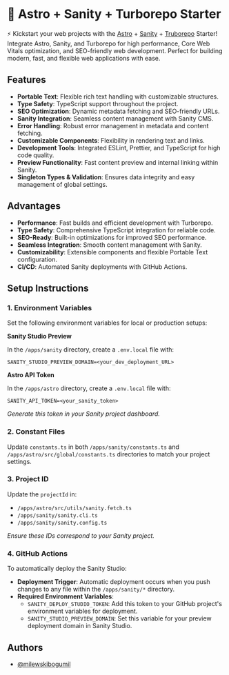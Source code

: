 # 🚀 Astro + Sanity + Turborepo Starter

⚡️ Kickstart your web projects with the [Astro](https://astro.build/) + [Sanity](https://www.sanity.io/) + [Truborepo](https://turbo.build/) Starter! Integrate Astro, Sanity, and Turborepo for high performance, Core Web Vitals optimization, and SEO-friendly web development. Perfect for building modern, fast, and flexible web applications with ease.

## Features

- **Portable Text**: Flexible rich text handling with customizable structures.
- **Type Safety**: TypeScript support throughout the project.
- **SEO Optimization**: Dynamic metadata fetching and SEO-friendly URLs.
- **Sanity Integration**: Seamless content management with Sanity CMS.
- **Error Handling**: Robust error management in metadata and content fetching.
- **Customizable Components**: Flexibility in rendering text and links.
- **Development Tools**: Integrated ESLint, Prettier, and TypeScript for high code quality.
- **Preview Functionality**: Fast content preview and internal linking within Sanity.
- **Singleton Types & Validation**: Ensures data integrity and easy management of global settings.

## Advantages

- **Performance**: Fast builds and efficient development with Turborepo.
- **Type Safety**: Comprehensive TypeScript integration for reliable code.
- **SEO-Ready**: Built-in optimizations for improved SEO performance.
- **Seamless Integration**: Smooth content management with Sanity.
- **Customizability**: Extensible components and flexible Portable Text configuration.
- **CI/CD**: Automated Sanity deployments with GitHub Actions.

## Setup Instructions

### 1. Environment Variables

Set the following environment variables for local or production setups:

**Sanity Studio Preview**

In the `/apps/sanity` directory, create a `.env.local` file with:

```
SANITY_STUDIO_PREVIEW_DOMAIN=<your_dev_deployment_URL>
```

**Astro API Token**

In the `/apps/astro` directory, create a `.env.local` file with:

```
SANITY_API_TOKEN=<your_sanity_token>
```

_Generate this token in your Sanity project dashboard._

### 2. Constant Files

Update `constants.ts` in both `/apps/sanity/constants.ts` and `/apps/astro/src/global/constants.ts` directories to match your project settings.

### 3. Project ID

Update the `projectId` in:

- `/apps/astro/src/utils/sanity.fetch.ts`
- `/apps/sanity/sanity.cli.ts`
- `/apps/sanity/sanity.config.ts`

_Ensure these IDs correspond to your Sanity project._

### 4. GitHub Actions

To automatically deploy the Sanity Studio:

- **Deployment Trigger**: Automatic deployment occurs when you push changes to any file within the `/apps/sanity/*` directory.
- **Required Environment Variables**:
  - `SANITY_DEPLOY_STUDIO_TOKEN`: Add this token to your GitHub project's environment variables for deployment.
  - `SANITY_STUDIO_PREVIEW_DOMAIN`: Set this variable for your preview deployment domain in Sanity Studio.

## Authors

- [@milewskibogumil](https://github.com/milewskibogumil)
